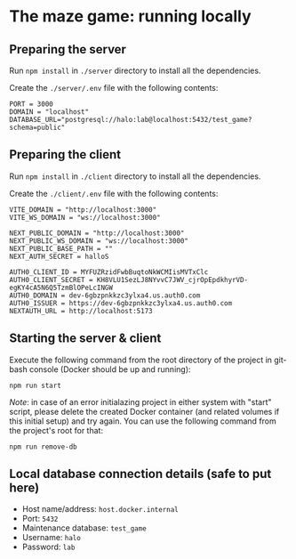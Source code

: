 # The maze game: running locally

## Preparing the server

Run `npm install` in `./server` directory to install all the dependencies.

Create the `./server/.env` file with the following contents:

```
PORT = 3000
DOMAIN = "localhost"
DATABASE_URL="postgresql://halo:lab@localhost:5432/test_game?schema=public"
```

## Preparing the client

Run `npm install` in `./client` directory to install all the dependencies.

Create the `./client/.env` file with the following contents:
```
VITE_DOMAIN = "http://localhost:3000"
VITE_WS_DOMAIN = "ws://localhost:3000"

NEXT_PUBLIC_DOMAIN = "http://localhost:3000"
NEXT_PUBLIC_WS_DOMAIN = "ws://localhost:3000"
NEXT_PUBLIC_BASE_PATH = ""
NEXT_AUTH_SECRET = halloS

AUTH0_CLIENT_ID = MYFUZRzidFwbBuqtoNkWCMIisMVTxClc
AUTH0_CLIENT_SECRET = KH8VLU1SezLJ8NYvvC7JWV_cjrOpEpdkhyrVD-egKY4cA5N6Q5TzmBlOPeLcINGW
AUTH0_DOMAIN = dev-6gbzpnkkzc3ylxa4.us.auth0.com
AUTH0_ISSUER = https://dev-6gbzpnkkzc3ylxa4.us.auth0.com
NEXTAUTH_URL = http://localhost:5173
```

## Starting the server & client

Execute the following command from the root directory of the project in git-bash console (Docker should be up and running):
```
npm run start
```

*Note*: in case of an error initialazing project in either system with "start" script, please delete the created Docker container (and related volumes if this initial setup) and try again. You can use the following command from the project's root for that:
```
npm run remove-db
```


## Local database connection details (safe to put here)

- Host name/address: `host.docker.internal`
- Port: `5432`
- Maintenance database: `test_game`
- Username: `halo`
- Password: `lab`